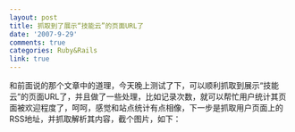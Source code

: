 ```yaml
---
layout: post
title: 抓取到了展示“技能云”的页面URL了
date: '2007-9-29'
comments: true
categories: Ruby&Rails
link: true
---
```

<p>和前面说的那个文章中的道理，今天晚上测试了下，可以顺利抓取到展示&ldquo;技能云&rdquo;的页面URL了，并且做了一些处理，比如记录次数，就可以帮忙用户统计其页 面被欢迎程度了，呵呵，感觉和站点统计有点相像，下一步是抓取用户页面上的RSS地址，并抓取解析其内容，截个图片，如下：</p>
